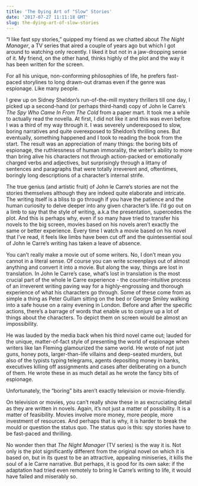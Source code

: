 ```yaml
---
title: 'The Dying Art of "Slow" Stories'
date: '2017-07-27 11:11:18 GMT'
slug: the-dying-art-of-slow-stories
---
```

“I like fast spy stories,” quipped my friend as we chatted about _The Night Manager_, a TV series that aired a couple of years ago but which I got around to watching only recently. I liked it but not in a jaw-dropping sense of it. My friend, on the other hand, thinks highly of the plot and the way it has been written for the screen.

For all his unique, non-conforming philosophies of life, he prefers fast-paced storylines to long drawn-out dramas even if the genre was espionage. Like many people.

I grew up on Sidney Sheldon’s run-of-the-mill mystery thrillers till one day, I picked up a second-hand (or perhaps third-hand) copy of John le Carre’s _The Spy Who Came In From The Cold_ from a paper mart. It took me a while to actually read the novella. At first, I did not like it and this was even before I was a third of my way through it. I was severely underexposed to slow, boring narratives and quite overexposed to Sheldon’s thrilling ones. But eventually, something happened and I took to reading the book from the start. The result was an appreciation of many things: the boring bits of espionage, the ruthlessness of human immorality, the writer’s ability to more than bring alive his characters not through action-packed or emotionally charged verbs and adjectives, but surprisingly through a littany of sentences and paragraphs that were totally irreverent and, oftentimes, boringly long descriptions of a character’s internal strife.

The true genius (and artistic fruit) of John le Carre’s stories are not the stories themselves although they are indeed quite elaborate and intricate. The writing itself is a bliss to go through if you have the patience and the human curiosity to delve deeper into any given character’s life. I’d go out on a limb to say that the style of writing, a.k.a the presentation, supercedes the plot. And this is perhaps why, even if so many have tried to transfer his novels to the big screen, movies based on his novels aren’t exactly the same or better experience. Every time I watch a movie based on his novel that I’ve read, it feels like limbs have been cut off and the quintessential soul of John le Carre’s writing has taken a leave of absence.

You can’t really make a movie out of some writers. No, I don’t mean you cannot in a literal sense. Of course you can write screenplays out of almost anything and convert it into a movie. But along the way, things are lost in translation. In John le Carre’s case, what’s lost in translation is the most crucial part of the whole le Carre experience - the counter-intuitive process of an irreverent writing paving way for a highly-engrossing and thorough experience of what his characters go through. Some of these come from as simple a thing as Peter Guillam sitting on the bed or George Smiley walking into a safe house on a rainy evening in London. Before and after the specific actions, there’s a barrage of words that enable us to conjure up a lot of things about the characters. To depict them on screen would be almost an impossibility.

He was lauded by the media back when his third novel came out; lauded for the unique, matter-of-fact style of presenting the world of espionage when writers like Ian Fleming glamourized the same world. He wrote of not just guns, honey pots, larger-than-life villains and deep-seated murders, but also of the typists typing telegrams, agents depositing money in banks, executives killing off assignments and cases after deliberating on a bunch of them. He wrote these in as much detail as he wrote the fancy bits of espionage.

Unfortunately, the “boring” bits aren’t exactly television or movie-friendly.

On television or movies, you can’t really show these in as excruciating detail as they are written in novels. Again, it’s not just a matter of possibility. It is a matter of feasibility. Movies involve more money, more people, more investment of resources. And perhaps that is why, it is harder to break the mould or question the status quo. The status quo is this: spy stories have to be fast-paced and thrilling.

No wonder then that _The Night Manager_ (TV series) is the way it is. Not only is the plot significantly different from the original novel on which it is based on, but in its quest to be an attractive, appealing miniseries, it kills the soul of a le Carre narrative. But perhaps, it is good for its own sake: if the adaptation had tried even remotely to bring le Carre’s writing to life, it would have failed and miserably so.